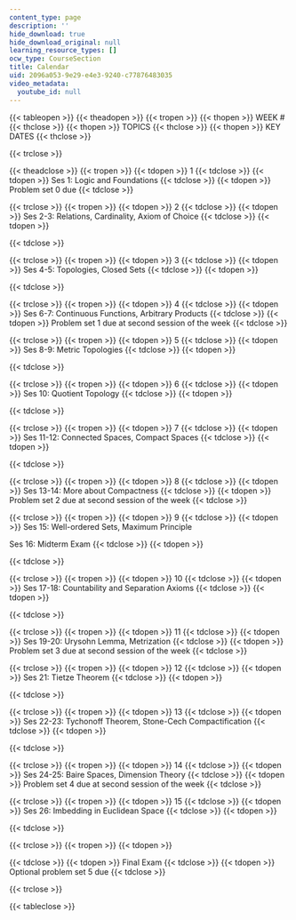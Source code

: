 ```yaml
---
content_type: page
description: ''
hide_download: true
hide_download_original: null
learning_resource_types: []
ocw_type: CourseSection
title: Calendar
uid: 2096a053-9e29-e4e3-9240-c77876483035
video_metadata:
  youtube_id: null
---
```


{{< tableopen >}}
{{< theadopen >}}
{{< tropen >}}
{{< thopen >}}
WEEK #
{{< thclose >}}
{{< thopen >}}
TOPICS
{{< thclose >}}
{{< thopen >}}
KEY DATES
{{< thclose >}}

{{< trclose >}}

{{< theadclose >}}
{{< tropen >}}
{{< tdopen >}}
1
{{< tdclose >}}
{{< tdopen >}}
Ses 1: Logic and Foundations
{{< tdclose >}}
{{< tdopen >}}
Problem set 0 due
{{< tdclose >}}

{{< trclose >}}
{{< tropen >}}
{{< tdopen >}}
2
{{< tdclose >}}
{{< tdopen >}}
Ses 2-3: Relations, Cardinality, Axiom of Choice
{{< tdclose >}}
{{< tdopen >}}

{{< tdclose >}}

{{< trclose >}}
{{< tropen >}}
{{< tdopen >}}
3
{{< tdclose >}}
{{< tdopen >}}
Ses 4-5: Topologies, Closed Sets
{{< tdclose >}}
{{< tdopen >}}

{{< tdclose >}}

{{< trclose >}}
{{< tropen >}}
{{< tdopen >}}
4
{{< tdclose >}}
{{< tdopen >}}
Ses 6-7: Continuous Functions, Arbitrary Products
{{< tdclose >}}
{{< tdopen >}}
Problem set 1 due at second session of the week
{{< tdclose >}}

{{< trclose >}}
{{< tropen >}}
{{< tdopen >}}
5
{{< tdclose >}}
{{< tdopen >}}
Ses 8-9: Metric Topologies
{{< tdclose >}}
{{< tdopen >}}

{{< tdclose >}}

{{< trclose >}}
{{< tropen >}}
{{< tdopen >}}
6
{{< tdclose >}}
{{< tdopen >}}
Ses 10: Quotient Topology
{{< tdclose >}}
{{< tdopen >}}

{{< tdclose >}}

{{< trclose >}}
{{< tropen >}}
{{< tdopen >}}
7
{{< tdclose >}}
{{< tdopen >}}
Ses 11-12: Connected Spaces, Compact Spaces
{{< tdclose >}}
{{< tdopen >}}

{{< tdclose >}}

{{< trclose >}}
{{< tropen >}}
{{< tdopen >}}
8
{{< tdclose >}}
{{< tdopen >}}
Ses 13-14: More about Compactness
{{< tdclose >}}
{{< tdopen >}}
Problem set 2 due at second session of the week
{{< tdclose >}}

{{< trclose >}}
{{< tropen >}}
{{< tdopen >}}
9
{{< tdclose >}}
{{< tdopen >}}
Ses 15: Well-ordered Sets, Maximum Principle  
  
Ses 16: Midterm Exam
{{< tdclose >}}
{{< tdopen >}}

{{< tdclose >}}

{{< trclose >}}
{{< tropen >}}
{{< tdopen >}}
10
{{< tdclose >}}
{{< tdopen >}}
Ses 17-18: Countability and Separation Axioms
{{< tdclose >}}
{{< tdopen >}}

{{< tdclose >}}

{{< trclose >}}
{{< tropen >}}
{{< tdopen >}}
11
{{< tdclose >}}
{{< tdopen >}}
Ses 19-20: Urysohn Lemma, Metrization
{{< tdclose >}}
{{< tdopen >}}
Problem set 3 due at second session of the week
{{< tdclose >}}

{{< trclose >}}
{{< tropen >}}
{{< tdopen >}}
12
{{< tdclose >}}
{{< tdopen >}}
Ses 21: Tietze Theorem
{{< tdclose >}}
{{< tdopen >}}

{{< tdclose >}}

{{< trclose >}}
{{< tropen >}}
{{< tdopen >}}
13
{{< tdclose >}}
{{< tdopen >}}
Ses 22-23: Tychonoff Theorem, Stone-Cech Compactification
{{< tdclose >}}
{{< tdopen >}}

{{< tdclose >}}

{{< trclose >}}
{{< tropen >}}
{{< tdopen >}}
14
{{< tdclose >}}
{{< tdopen >}}
Ses 24-25: Baire Spaces, Dimension Theory
{{< tdclose >}}
{{< tdopen >}}
Problem set 4 due at second session of the week
{{< tdclose >}}

{{< trclose >}}
{{< tropen >}}
{{< tdopen >}}
15
{{< tdclose >}}
{{< tdopen >}}
Ses 26: Imbedding in Euclidean Space
{{< tdclose >}}
{{< tdopen >}}

{{< tdclose >}}

{{< trclose >}}
{{< tropen >}}
{{< tdopen >}}

{{< tdclose >}}
{{< tdopen >}}
Final Exam
{{< tdclose >}}
{{< tdopen >}}
Optional problem set 5 due
{{< tdclose >}}

{{< trclose >}}

{{< tableclose >}}